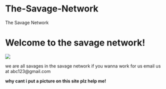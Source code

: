 # The-Savage-Network
The Savage Network
<h1> Welcome to the savage network! </h1>

<img src="../../Downloads/dabbing.jpg">

<p> we are all savages in the savage network if you wanna work for us email us at abc123@gmail.com </p>
<script async src="//pagead2.googlesyndication.com/pagead/js/adsbygoogle.js"></script>
<!-- Ads -->
<ins class="adsbygoogle"
     style="display:block"
     data-ad-client="ca-pub-3906585666512301"
     data-ad-slot="9500315927"
     data-ad-format="auto"></ins>
<script>
(adsbygoogle = window.adsbygoogle || []).push({});
</script>
<strong> why cant i put a picture on this site plz help me!</strong>

